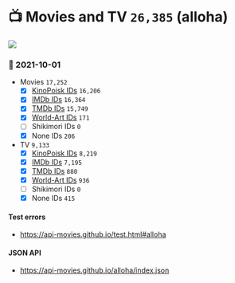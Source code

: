 # :tv: Movies and TV `26,385` (alloha)

<a href="https://API-Movies.github.io"><img src="https://API-Movies.github.io/banner.png?cache"></a>

### :date: 2021-10-01
- Movies `17,252`
  - [x] <a href="https://API-Movies.github.io/alloha/movie_kinopoisk_ids.json">KinoPoisk IDs</a> `16,206`
  - [x] <a href="https://API-Movies.github.io/alloha/movie_imdb_ids.json">IMDb IDs</a> `16,364`
  - [x] <a href="https://API-Movies.github.io/alloha/movie_tmdb_ids.json">TMDb IDs</a> `15,749`
  - [x] <a href="https://API-Movies.github.io/alloha/movie_world_art_ids.json">World-Art IDs</a> `171`
  - [ ] Shikimori IDs `0`
  - [x] None IDs `206`
- TV `9,133`
  - [x] <a href="https://API-Movies.github.io/alloha/tv_kinopoisk_ids.json">KinoPoisk IDs</a> `8,219`
  - [x] <a href="https://API-Movies.github.io/alloha/tv_imdb_ids.json">IMDb IDs</a> `7,195`
  - [x] <a href="https://API-Movies.github.io/alloha/tv_tmdb_ids.json">TMDb IDs</a> `880`
  - [x] <a href="https://API-Movies.github.io/alloha/tv_world_art_ids.json">World-Art IDs</a> `936`
  - [ ] Shikimori IDs `0`
  - [x] None IDs `415`
#### Test errors
- <a href='https://api-movies.github.io/test.html#alloha'>https://api-movies.github.io/test.html#alloha</a>
#### JSON API
- <a href='https://api-movies.github.io/alloha/index.json'>https://api-movies.github.io/alloha/index.json</a>
